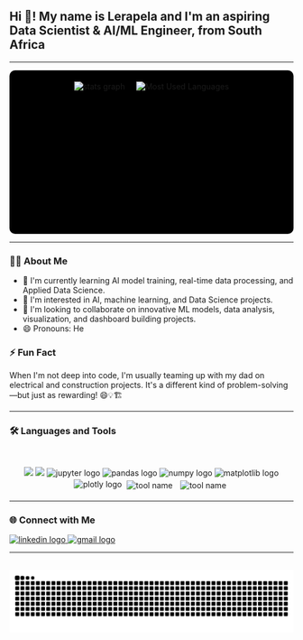 <h2 align="left">Hi 👋! My name is Lerapela and I'm an aspiring Data Scientist & AI/ML Engineer, from South Africa</h2>

---

<div align="center" style="background-color: black; padding: 20px; border-radius: 10px;">
  <div style="display: flex; justify-content: center; gap: 20px; flex-wrap: wrap;">
    <img src="https://github-readme-stats.vercel.app/api?username=lerapela&hide_title=false&hide_rank=false&show_icons=true&include_all_commits=true&count_private=true&disable_animations=false&theme=dark&locale=en&hide_border=false&bg_color=000000" height="250"  alt="stats graph" />
    <img src="https://github-readme-stats.vercel.app/api/top-langs/?username=lerapela&layout=donut-vertical&theme=dark&hide_border=false&bg_color=000000&title_color=ffffff&text_color=ffffff&langs_count=15" height="250"  alt="Most Used Languages" />
  </div>
</div>

---

### 👨‍💻 About Me
- 🌱 I'm currently learning AI model training, real-time data processing, and Applied Data Science.
- 👀 I'm interested in AI, machine learning, and Data Science projects.
- 💞️ I'm looking to collaborate on innovative ML models, data analysis, visualization, and dashboard building projects.
- 😄 Pronouns: He

### ⚡ Fun Fact
When I'm not deep into code, I'm usually teaming up with my dad on electrical and construction projects. It's a different kind of problem-solving—but just as rewarding! 😄💡🏗️

---

### 🛠️ Languages and Tools

<br>

<p align="center">
  <img src="https://skillicons.dev/icons?i=py,androidstudio,bootstrap,firebase,flask,java,postgres" />
  <img src="https://skillicons.dev/icons?i=html,css,xd,tensorflow,sklearn" />
  <img src="https://cdn.jsdelivr.net/gh/devicons/devicon/icons/jupyter/jupyter-original.svg" height="40" alt="jupyter logo"  />
  <img src="https://cdn.jsdelivr.net/gh/devicons/devicon/icons/pandas/pandas-original.svg" height="40" alt="pandas logo"  />
  <img src="https://cdn.jsdelivr.net/gh/devicons/devicon/icons/numpy/numpy-original.svg" height="40" alt="numpy logo" />
  <img src="https://cdn.jsdelivr.net/gh/devicons/devicon/icons/matplotlib/matplotlib-original.svg" height="40" alt="matplotlib logo" />
  <img src="https://cdn.jsdelivr.net/gh/devicons/devicon/icons/plotly/plotly-original.svg" height="40" alt="plotly logo" />
  <img src="https://github.com/user-attachments/assets/f290f7da-7b9e-4b8c-8593-12aed728c27b" height="40" alt="tool name" style="vertical-align: middle; margin: 5px;" />
  <img src="https://github.com/user-attachments/assets/0b452d6a-737e-4eca-a59c-b8b785fe1886" height="40" alt="tool name" style="vertical-align: middle; margin: 5px;" />
 

</p>

---

### 🌐 Connect with Me
<div align="left">
  <a href="https://www.linkedin.com/in/lerapela-sebola-678a4b33b/">
    <img src="https://img.shields.io/static/v1?message=LinkedIn&logo=linkedin&label=&color=0077B5&logoColor=white&labelColor=&style=for-the-badge" height="35" alt="linkedin logo" />
  </a>
  <a href="mailto:masebelerapela97@gmail.com">
    <img src="https://img.shields.io/static/v1?message=Gmail&logo=gmail&label=&color=D14836&logoColor=white&labelColor=&style=for-the-badge" height="35" alt="gmail logo" />
  </a>
</div>

---

<br clear="both">

<picture>
  <source media="(prefers-color-scheme: dark)" srcset="https://raw.githubusercontent.com/lerapela/lerapela/output/github-snake-dark.svg" />
  <source media="(prefers-color-scheme: light)" srcset="https://raw.githubusercontent.com/lerapela/lerapela/output/github-snake.svg" />
  <img alt="github-snake" src="https://raw.githubusercontent.com/lerapela/lerapela/output/github-snake.svg" />
</picture>
